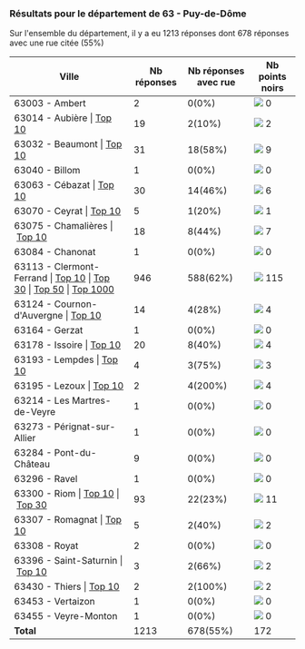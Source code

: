 ### Résultats pour le département de 63 - Puy-de-Dôme

Sur l'ensemble du département, il y a eu 1213 réponses dont 678 réponses avec une rue citée (55%)

| Ville | Nb réponses | Nb réponses avec rue | Nb points noirs |
|-------------|-------------|----------------------|-----------------|
|63003 - Ambert|2|0(0%)|<img src="../../img/bar_0.gif" />&nbsp;0|
|63014 - Aubière&nbsp;&#124;&nbsp;<a href='63014 - Aubière_top2.md'>Top 10</a>|19|2(10%)|<img src="../../img/bar_1.gif" />&nbsp;2|
|63032 - Beaumont&nbsp;&#124;&nbsp;<a href='63032 - Beaumont_top9.md'>Top 10</a>|31|18(58%)|<img src="../../img/bar_5.gif" />&nbsp;9|
|63040 - Billom|1|0(0%)|<img src="../../img/bar_0.gif" />&nbsp;0|
|63063 - Cébazat&nbsp;&#124;&nbsp;<a href='63063 - Cébazat_top6.md'>Top 10</a>|30|14(46%)|<img src="../../img/bar_3.gif" />&nbsp;6|
|63070 - Ceyrat&nbsp;&#124;&nbsp;<a href='63070 - Ceyrat_top1.md'>Top 10</a>|5|1(20%)|<img src="../../img/bar_0.gif" />&nbsp;1|
|63075 - Chamalières&nbsp;&#124;&nbsp;<a href='63075 - Chamalières_top7.md'>Top 10</a>|18|8(44%)|<img src="../../img/bar_4.gif" />&nbsp;7|
|63084 - Chanonat|1|0(0%)|<img src="../../img/bar_0.gif" />&nbsp;0|
|63113 - Clermont-Ferrand&nbsp;&#124;&nbsp;<a href='63113 - Clermont-Ferrand_top10.md'>Top 10</a>&nbsp;&#124;&nbsp;<a href='63113 - Clermont-Ferrand_top30.md'>Top 30</a>&nbsp;&#124;&nbsp;<a href='63113 - Clermont-Ferrand_top50.md'>Top 50</a>&nbsp;&#124;&nbsp;<a href='63113 - Clermont-Ferrand_top115.md'>Top 1000</a>|946|588(62%)|<img src="../../img/bar_66.gif" />&nbsp;115|
|63124 - Cournon-d'Auvergne&nbsp;&#124;&nbsp;<a href='63124 - Cournon-d_Auvergne_top4.md'>Top 10</a>|14|4(28%)|<img src="../../img/bar_2.gif" />&nbsp;4|
|63164 - Gerzat|1|0(0%)|<img src="../../img/bar_0.gif" />&nbsp;0|
|63178 - Issoire&nbsp;&#124;&nbsp;<a href='63178 - Issoire_top4.md'>Top 10</a>|20|8(40%)|<img src="../../img/bar_2.gif" />&nbsp;4|
|63193 - Lempdes&nbsp;&#124;&nbsp;<a href='63193 - Lempdes_top3.md'>Top 10</a>|4|3(75%)|<img src="../../img/bar_1.gif" />&nbsp;3|
|63195 - Lezoux&nbsp;&#124;&nbsp;<a href='63195 - Lezoux_top4.md'>Top 10</a>|2|4(200%)|<img src="../../img/bar_2.gif" />&nbsp;4|
|63214 - Les Martres-de-Veyre|1|0(0%)|<img src="../../img/bar_0.gif" />&nbsp;0|
|63273 - Pérignat-sur-Allier|1|0(0%)|<img src="../../img/bar_0.gif" />&nbsp;0|
|63284 - Pont-du-Château|9|0(0%)|<img src="../../img/bar_0.gif" />&nbsp;0|
|63296 - Ravel|1|0(0%)|<img src="../../img/bar_0.gif" />&nbsp;0|
|63300 - Riom&nbsp;&#124;&nbsp;<a href='63300 - Riom_top10.md'>Top 10</a>&nbsp;&#124;&nbsp;<a href='63300 - Riom_top11.md'>Top 30</a>|93|22(23%)|<img src="../../img/bar_6.gif" />&nbsp;11|
|63307 - Romagnat&nbsp;&#124;&nbsp;<a href='63307 - Romagnat_top2.md'>Top 10</a>|5|2(40%)|<img src="../../img/bar_1.gif" />&nbsp;2|
|63308 - Royat|2|0(0%)|<img src="../../img/bar_0.gif" />&nbsp;0|
|63396 - Saint-Saturnin&nbsp;&#124;&nbsp;<a href='63396 - Saint-Saturnin_top2.md'>Top 10</a>|3|2(66%)|<img src="../../img/bar_1.gif" />&nbsp;2|
|63430 - Thiers&nbsp;&#124;&nbsp;<a href='63430 - Thiers_top2.md'>Top 10</a>|2|2(100%)|<img src="../../img/bar_1.gif" />&nbsp;2|
|63453 - Vertaizon|1|0(0%)|<img src="../../img/bar_0.gif" />&nbsp;0|
|63455 - Veyre-Monton|1|0(0%)|<img src="../../img/bar_0.gif" />&nbsp;0|
| **Total** |1213|678(55%)|172|
